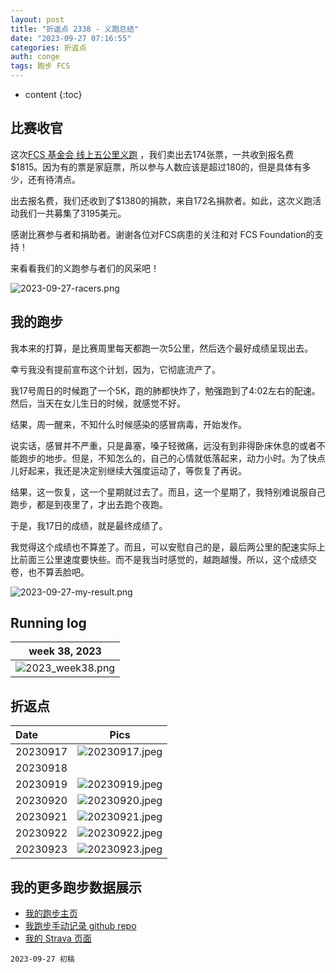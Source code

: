 ```yaml
---
layout: post
title: "折返点 2338 - 义跑总结"
date: "2023-09-27 07:16:55"
categories: 折返点
auth: conge
tags: 跑步 FCS
---
```

* content
{:toc}


## 比赛收官

这次[FCS 基金会 线上五公里义跑](https://livingwithfcs.networkforgood.com/) ，我们卖出去174张票，一共收到报名费$1815。因为有的票是家庭票，所以参与人数应该是超过180的，但是具体有多少，还有待清点。

出去报名费，我们还收到了$1380的捐款，来自172名捐款者。如此，这次义跑活动我们一共募集了3195美元。

感谢比赛参与者和捐助者。谢谢各位对FCS病患的关注和对 FCS Foundation的支持！

来看看我们的义跑参与者们的风采吧！

![2023-09-27-racers.png](https://s2.loli.net/2023/09/27/A6xPdCtgGHuMkbJ.png)




## 我的跑步

我本来的打算，是比赛周里每天都跑一次5公里，然后选个最好成绩呈现出去。

幸亏我没有提前宣布这个计划，因为，它彻底流产了。

我17号周日的时候跑了一个5K，跑的肺都快炸了，勉强跑到了4:02左右的配速。然后，当天在女儿生日的时候，就感觉不好。

结果，周一醒来，不知什么时候感染的感冒病毒，开始发作。

说实话，感冒并不严重，只是鼻塞，嗓子轻微痛，远没有到非得卧床休息的或者不能跑步的地步。但是，不知怎么的，自己的心情就低落起来，动力小时。为了快点儿好起来，我还是决定别继续大强度运动了，等恢复了再说。

结果，这一恢复，这一个星期就过去了。而且，这一个星期了，我特别难说服自己跑步，都是到夜里了，才出去跑个夜跑。

于是，我17日的成绩，就是最终成绩了。

我觉得这个成绩也不算差了。而且，可以安慰自己的是，最后两公里的配速实际上比前面三公里速度要快些。而不是我当时感觉的，越跑越慢。所以，这个成绩交卷，也不算丢脸吧。

![2023-09-27-my-result.png](https://s2.loli.net/2023/09/27/jqvSmxaIWF45e3U.png)

## Running log

| week 38, 2023 |
| :-----------: |
| ![2023_week38.png](https://s2.loli.net/2023/09/27/MQhvbOjYuVU7in9.png) |

## 折返点

| Date     | Pics  |
| :------- | :------------------------------------------------------------------: |
| 20230917 | ![20230917.jpeg](https://s2.loli.net/2023/09/27/rvawdFQsMB9qNke.jpg) |
| 20230918 |  |
| 20230919 | ![20230919.jpeg](https://s2.loli.net/2023/09/27/lhQTWuqRbjGkYMr.jpg) |
| 20230920 | ![20230920.jpeg](https://s2.loli.net/2023/09/27/ZuivdxRQGYqmPOr.jpg) |
| 20230921 | ![20230921.jpeg](https://s2.loli.net/2023/09/27/NA5hHxr1io6BWLl.jpg) |
| 20230922 | ![20230922.jpeg](https://s2.loli.net/2023/09/27/n67BaQuMxRkDT21.jpg) |
| 20230923 | ![20230923.jpeg](https://s2.loli.net/2023/09/27/CBDzQ5MkpK3ebIh.jpg) |

## 我的更多跑步数据展示

* [我的跑步主页](https://conge.livingwithfcs.org/running_page/)
* [我跑步手动记录 github repo](https://github.com/conge/RunningStreak)
* [我的 Strava 页面](https://www.strava.com/athletes/57680242)

```
2023-09-27 初稿
```
